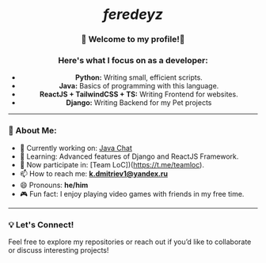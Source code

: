 <h1 align="center">
  <i>feredeyz</i>
</h1>

<div align="center">
  <h3>
    🌟 Welcome to my profile!🌟
  </h3> 
    <h3>
      Here's what I focus on as a developer:
    </h3>
    
  
  
  <ul>
    <li><b>Python:</b> Writing small, efficient scripts.</li>
    <li><b>Java:</b> Basics of programming with this language.</li>
    <li><b>ReactJS + TailwindCSS + TS:</b> Writing Frontend for websites.</li>
    <li><b>Django:</b> Writing Backend for my Pet projects</li>
  </ul>
</div>

---

### 🌱 About Me:
- 🔭 Currently working on: [Java Chat](https://github.com/feredeyz/java-chat.git)
- 🚀 Learning: Advanced features of Django and ReactJS Framework.
- 🤝 Now participate in: [Team LoC])(https://t.me/teamloc).
- 📫 How to reach me: **k.dmitriev1@yandex.ru**
- 😄 Pronouns: **he/him**
- 🎮 Fun fact: I enjoy playing video games with friends in my free time.

---

### 💡 Let's Connect!
Feel free to explore my repositories or reach out if you’d like to collaborate or discuss interesting projects!


